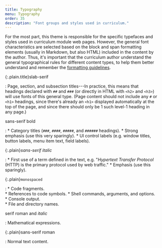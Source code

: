 ```yaml
---
title: Typography
menu: Typography
order: 35
description: "Font groups and styles used in curriculum."
---
```


For the most part, this theme is responsible for the specific typefaces and styles used in curriculum module web pages. However, the general font characteristics are selected based on the block and span formatting elements (usually in Markdown, but also HTML) included in the content by the author. Thus, it's important that the curriculum author understand the general typographical rules for different content types, to help them better understand and remember the [formatting guidelines](formatting.md).

{:.plain.title}slab-serif

: Page, section, and subsection titles---In practice, this means that headings declared with `##` and `###` (or directly in HTML with `<h2>` and `<h3>`) will use fonts of this general type. (Page content should not include any `#` or `<h1>` headings, since there's already an `<h1>` displayed automatically at the top of the page, and since there should only be 1 such level-1 heading in any page.)

sans-serif bold

: 
    * Category titles (`###`, `####`, `#####`, and `######` headings).
    * Strong emphasis (use this very sparingly).
    * UI control labels (e.g. window titles, button labels, menu item text, field labels).
    
{:.plain}_sans-serif italic_

:
    * First use of a term defined in the text, e.g. "_Hypertext Transfer Protocol_ (HTTP) is the primary protocol used by web traffic."
    * Emphasis (use this sparingly).
    
{:.plain}`monospaced`

:
    * Code fragments.    
    * References to code symbols.
    * Shell commands, arguments, and options.    
    * Console output.    
    * File and directory names.
    
$\text{serif roman and }italic$

: Mathematical expressions.

{:.plain}sans-serif roman

: Normal text content.

